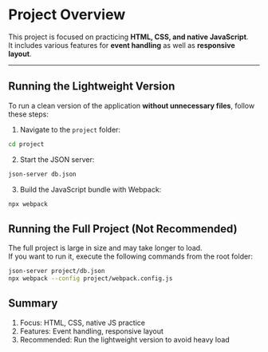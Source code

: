 # Project Overview

This project is focused on practicing **HTML, CSS, and native JavaScript**.  
It includes various features for **event handling** as well as **responsive layout**.

---

## Running the Lightweight Version

To run a clean version of the application **without unnecessary files**, follow these steps:

1. Navigate to the `project` folder:  

```bash
cd project
```

2. Start the JSON server:

```bash
json-server db.json
```

3. Build the JavaScript bundle with Webpack:

```bash
npx webpack
```

## Running the Full Project (Not Recommended)

The full project is large in size and may take longer to load.<br>
If you want to run it, execute the following commands from the root folder:<br>

```bash
json-server project/db.json
npx webpack --config project/webpack.config.js
```

## Summary

1. Focus: HTML, CSS, native JS practice<br>
2. Features: Event handling, responsive layout<br>
3. Recommended: Run the lightweight version to avoid heavy load<br>
